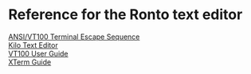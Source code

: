 # Reference for the Ronto text editor

[ANSI/VT100 Terminal Escape Sequence](https://www2.ccs.neu.edu/research/gpc/VonaUtils/vona/terminal/vtansi.htm)
<br>
[Kilo Text Editor](https://github.com/antirez/kilo)
<br>
[VT100 User Guide](https://vt100.net/docs/vt100-ug/chapter3.html)
<br>
[XTerm Guide](https://invisible-island.net/xterm/xterm.html)
